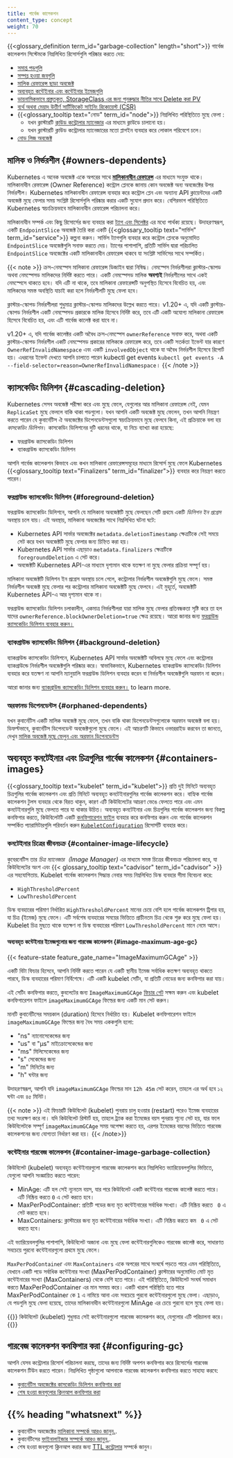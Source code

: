 ```yaml
---
title: গার্বেজ কালেকশন
content_type: concept
weight: 70
---
```


<!-- overview -->
{{<glossary_definition term_id="garbage-collection" length="short">}}
গার্বেজ কালেকশন সিস্টেমকে নিম্নলিখিত রিসোর্সগুলি পরিষ্কার করতে দেয়:

* [সমাপ্ত পডগুলি](/bn/docs/concepts/workloads/pods/pod-lifecycle/#pod-garbage-collection)
* [সম্পন্ন হওয়া জবগুলি](/bn/docs/concepts/workloads/controllers/ttlafterfinished/)
* [মালিক রেফারেন্স ছাড়া অবজেক্ট](#owners-dependents)
* [অব্যবহৃত কন্টেইনার এবং কন্টেইনার ইমেজগুলি](#containers-images)
* [ডায়নামিকভাবে প্রস্তুতকৃত, StorageClass এর জন্য পুনরুদ্ধার নীতির সাথে Delete করা PV](/bn/docs/concepts/storage/persistent-volumes/#delete)
* [ব্যর্থ অথবা মেয়াদ উত্তীর্ণ সার্টিফিকেট সাইনিং রিকোয়েস্ট (CSR)](/bn/docs/reference/access-authn-authz/certificate-signing-requests/#request-signing-process)
* {{<glossary_tooltip text="নোড" term_id="node">}} নিম্নলিখিত পরিস্থিতিতে মুছে ফেলা :
  * যখন ক্লাস্টারটি [ক্লাউড কন্ট্রোলার ম্যানেজার](/bn/docs/concepts/architecture/cloud-controller/) এর মাধ্যমে ক্লাউডে চালানো হয়।
  * যখন ক্লাস্টারটি ক্লাউড কন্ট্রোলার ম্যানেজারের মতো প্লাগইন ব্যবহার করে লোকাল পরিবেশে চলে।
* [নোড লিজ অবজেক্ট](/bn/docs/concepts/architecture/nodes/#heartbeats)

## মালিক ও নির্ভরশীল {#owners-dependents}

Kubernetes এ অনেক অবজেক্ট একে অপরের সাথে [**মালিকানাধীন রেফারেন্স**](/bn/docs/concepts/overview/working-with-objects/owners-dependents/) এর মাধ্যমে সংযুক্ত থাকে। মালিকানাধীন রেফারেন্স (Owner Reference) কন্ট্রোল প্লেনকে জানায় কোন অবজেক্ট অন্য অবজেক্টের উপর নির্ভরশীল। Kubernetes মালিকানাধীন রেফারেন্স ব্যবহার করে কন্ট্রোল প্লেন এবং অন্যান্য API ক্লায়েন্টদের একটি অবজেক্ট মুছে ফেলার সময় সংশ্লিষ্ট রিসোর্সগুলি পরিষ্কার করার একটি সুযোগ প্রদান করে। বেশিরভাগ পরিস্থিতিতে Kubernetes স্বয়ংক্রিয়ভাবে মালিকানাধীন রেফারেন্স পরিচালনা করে।

মালিকানাধীন সম্পর্ক এবং কিছু রিসোর্সের জন্য ব্যবহার করা [ট্যাগ এবং সিলেক্টর](/bn/docs/concepts/overview/working-with-objects/labels/) এর মধ্যে পার্থক্য রয়েছে। উদাহরণস্বরূপ, একটি `EndpointSlice` অবজেক্ট তৈরি করা একটি {{<glossary_tooltip text="সার্ভিস" term_id="service">}} কল্পনা করুন। সার্ভিস ট্যাগগুলি ব্যবহার করে কন্ট্রোল প্লেনকে অনুমোদিত `EndpointSlice` অবজেক্টগুলি সনাক্ত করতে দেয়। ট্যাগের পাশাপাশি, প্রতিটি সার্ভিস দ্বারা পরিচালিত `EndpointSlice` অবজেক্টের একটি মালিকানাধীন রেফারেন্স থাকবে যা সংশ্লিষ্ট সার্ভিসের সাথে সম্পর্কিত।

{{< note >}}
ক্রস-নেমস্পেস মালিকানা রেফারেন্স ডিজাইন দ্বারা নিষিদ্ধ। নেমস্পেস নির্ভরশীলরা ক্লাস্টার-স্কোপড অথবা নেমস্পেসড মালিকদের নির্দিষ্ট করতে পারে। একটি নেমস্পেসড মালিক **অবশ্যই** নির্ভরশীলের সাথে একই নেমস্পেসে থাকতে হবে। যদি এটি না থাকে, তবে মালিকানা রেফারেন্সটি অনুপস্থিত হিসেবে বিবেচিত হয়, এবং মালিকদের সমস্ত অবস্থিতি যাচাই করা হলে নির্ভরশীলটি মুছে ফেলা হবে। 

ক্লাস্টার-স্কোপড নির্ভরশীলরা শুধুমাত্র ক্লাস্টার-স্কোপড মালিকদের উল্লেখ করতে পারে। v1.20+ এ, যদি একটি ক্লাস্টার-স্কোপড নির্ভরশীল একটি নেমস্পেসড প্রকারকে মালিক হিসেবে নির্দিষ্ট করে, তবে এটি একটি অযোগ্য মালিকানা রেফারেন্স হিসেবে বিবেচিত হয়, এবং এটি গার্বেজ কালেক্ট করা যাবে না।

v1.20+ এ, যদি গার্বেজ কালেক্টর একটি অবৈধ ক্রস-নেমস্পেস `ownerReference` সনাক্ত করে, অথবা একটি ক্লাস্টার-স্কোপড নির্ভরশীল একটি নেমস্পেসড প্রকারের মালিককে রেফারেন্স করে, তবে একটি সতর্কতা ইভেন্ট যার কারণে `OwnerRefInvalidNamespace` এবং একটি `involvedObject` থাকে যা অবৈধ নির্ভরশীল হিসেবে রিপোর্ট হয়। এধরনের ইভেন্ট দেখতে আপনি চালাতে পারেন kubectl get events `kubectl get events -A --field-selector=reason=OwnerRefInvalidNamespace`।
{{< /note >}}

## ক্যাসকেডিং ডিলিশন {#cascading-deletion}

Kubernetes  সেসব অবজেক্ট পরীক্ষা করে এবং মুছে ফেলে, যেগুলোর আর মালিকানা রেফারেন্স নেই, যেমন `ReplicaSet` মুছে ফেললে বাকি থাকা পডগুলো। যখন আপনি একটি অবজেক্ট মুছে ফেলেন, তখন আপনি নিয়ন্ত্রণ করতে পারেন যে কুবার্নেটিস ঐ অবজেক্টের ডিপেনডেন্টসগুলো স্বয়ংক্রিয়ভাবে মুছে ফেলবে কিনা, এই প্রক্রিয়াকে বলা হয় *কাসকেডিং ডিলিশন*। কাসকেডিং ডিলিশনের দুটি ধরনের থাকে, যা নিচে ব্যাখ্যা করা হয়েছে:

* ফরগ্রাউন্ড ক্যাসকেডিং ডিলিশন
* ব্যাকগ্রাউন্ড ক্যাসকেডিং ডিলিশন

আপনি গার্বেজ কালেকশন কিভাবে এবং কখন মালিকানা রেফারেন্সসমূহের মাধ্যমে রিসোর্স মুছে ফেলে Kubernetes {{<glossary_tooltip text="Finalizers" term_id="finalizer">}} ব্যবহার করে নিয়ন্ত্রণ করতে পারেন।


### ফরগ্রাউন্ড ক্যাসকেডিং ডিলিশন {#foreground-deletion}

ফরগ্রাউন্ড ক্যাসকেডিং ডিলিশনে, আপনি যে মালিকানা অবজেক্টটি মুছে ফেলছেন সেটি প্রথমে একটি *ডিলিশন ইন প্রগ্রেস* অবস্থায় চলে যায়। এই অবস্থায়, মালিকানা অবজেক্টের সাথে নিম্নলিখিত ঘটনা ঘটে:

* Kubernetes API সার্ভার অবজেক্টের `metadata.deletionTimestamp` ক্ষেত্রটিকে সেই সময়ে সেট করে যখন অবজেক্টটি মুছে ফেলার জন্য চিহ্নিত করা হয়।
* Kubernetes API সার্ভার এছাড়াও `metadata.finalizers` ক্ষেত্রটিকে `foregroundDeletion` এ সেট করে।
* অবজেক্টটি Kubernetes API-এর মাধ্যমে দৃশ্যমান থাকে যতক্ষণ না মুছে ফেলার প্রক্রিয়া সম্পূর্ণ হয়।

মালিকানা অবজেক্টটি ডিলিশন ইন প্রগ্রেস অবস্থায় চলে গেলে, কন্ট্রোলার নির্ভরশীল অবজেক্টগুলি মুছে ফেলে। সমস্ত নির্ভরশীল অবজেক্ট মুছে ফেলার পর কন্ট্রোলার মালিকানা অবজেক্টটি মুছে ফেলবে। এই মুহূর্তে, অবজেক্টটি Kubernetes API-এ আর দৃশ্যমান থাকে না।

ফরগ্রাউন্ড ক্যাসকেডিং ডিলিশন চলাকালীন, একমাত্র নির্ভরশীলরা যারা মালিক মুছে ফেলার প্রতিবন্ধকতা সৃষ্টি করে তা হল যাদের `ownerReference.blockOwnerDeletion=true` ক্ষেত্র রয়েছে। আরো জানার জন্য [ফরগ্রাউন্ড ক্যাসকেডিং ডিলিশন ব্যবহার করুন।](/bn/docs/tasks/administer-cluster/use-cascading-deletion/#use-foreground-cascading-deletion)

### ব্যাকগ্রাউন্ড ক্যাসকেডিং ডিলিশন {#background-deletion}

ব্যাকগ্রাউন্ড ক্যাসকেডিং ডিলিশনে, Kubernetes API সার্ভার অবজেক্টটি অবিলম্বে মুছে ফেলে এবং কন্ট্রোলার ব্যাকগ্রাউন্ডে নির্ভরশীল অবজেক্টগুলি পরিষ্কার করে। স্বাভাবিকভাবে, Kubernetes ব্যাকগ্রাউন্ড ক্যাসকেডিং ডিলিশন ব্যবহার করে যতক্ষণ না আপনি ম্যানুয়ালি ফরগ্রাউন্ড ডিলিশন ব্যবহার করেন বা নির্ভরশীল অবজেক্টগুলি অরফান না করেন।

আরো জানার জন্য [ব্যাকগ্রাউন্ড ক্যাসকেডিং ডিলিশন ব্যবহার করুন।](/bn/docs/tasks/administer-cluster/use-cascading-deletion/#use-background-cascading-deletion)
to learn more.

### অরফানড ডিপেনডেন্টস  {#orphaned-dependents}

যখন কুবার্নেটিস একটি মালিক অবজেক্ট মুছে ফেলে, তখন বাকি থাকা ডিপেনডেন্টসগুলোকে অরফান অবজেক্ট বলা হয়। ডিফল্টভাবে, কুবার্নেটিস ডিপেনডেন্ট অবজেক্টগুলো মুছে ফেলে। এই আচরণটি কিভাবে ওভাররাইড করবেন তা জানতে, দেখুন [মালিক অবজেক্ট মুছে ফেলুন এবং অরফান ডিপেনডেন্টস](/bn/docs/tasks/administer-cluster/use-cascading-deletion/#set-orphan-deletion-policy)

## অব্যবহৃত কনটেইনার এবং চিত্রগুলির গার্বেজ কালেকশন {#containers-images}

{{<glossary_tooltip text="kubelet" term_id="kubelet">}} প্রতি দুই মিনিটে অব্যবহৃত চিত্রগুলির গার্বেজ কালেকশন এবং প্রতি মিনিটে অব্যবহৃত কনটেইনারগুলির গার্বেজ কালেকশন করে। বাহ্যিক গার্বেজ কালেকশন টুলস ব্যবহার থেকে বিরত থাকুন, কারণ এটি কিউবিলেটের আচরণ ভেঙে ফেলতে পারে এবং এমন কনটেইনারগুলি মুছে ফেলতে পারে যা থাকার উচিত।
অব্যবহৃত কনটেইনার এবং চিত্রগুলির গার্বেজ কালেকশন জন্য বিকল্প কনফিগার করতে, কিউবিলেটটি একটি [কনফিগারেশন ফাইল](/bn/docs/tasks/administer-cluster/kubelet-config-file/) ব্যবহার করে কনফিগার করুন এবং গার্বেজ কালেকশন সম্পর্কিত প্যারামিটারগুলি পরিবর্তন করুন [`KubeletConfiguration`](/bn/docs/reference/config-api/kubelet-config.v1beta1/)
রিসোর্সটি ব্যবহার করে।

### কনটেইনার চিত্রের জীবনচক্র {#container-image-lifecycle}

কুবেরনেটিস তার *চিত্র ম্যানেজার（Image Manager)* এর মাধ্যমে সমস্ত চিত্রের জীবনচক্র পরিচালনা করে, যা কিউবিলেটের অংশ এবং {{< glossary_tooltip text="cadvisor" term_id="cadvisor" >}}এর সহযোগিতায়. Kubelet
গার্বেজ কালেকশন সিদ্ধান্ত নেবার সময় নিম্নলিখিত ডিস্ক ব্যবহার সীমা বিবেচনা করে:

* `HighThresholdPercent`
* `LowThresholdPercent`

ডিস্ক ব্যবহারের পরিমাণ নির্ধারিত `HighThresholdPercent` মানের চেয়ে বেশি হলে গার্বেজ কালেকশন ট্রিগার হয়, যা চিত্র (ইমেজ) মুছে ফেলে। এটি সর্বশেষ ব্যবহারের সময়ের ভিত্তিতে প্রাচীনতম চিত্র থেকে শুরু করে মুছে ফেলা হয়। Kubelet চিত্র মুছতে থাকে যতক্ষণ না ডিস্ক ব্যবহারের পরিমাণ `LowThresholdPercent` মানে নেমে আসে।

#### অব্যবহৃত কন্টেইনার ইমেজগুলোর জন্য গারবেজ কালেকশন {#image-maximum-age-gc}

{{< feature-state feature_gate_name="ImageMaximumGCAge" >}}

একটি বিটা ফিচার হিসেবে, আপনি নির্দিষ্ট করতে পারেন যে একটি স্থানীয় ইমেজ সর্বাধিক কতক্ষণ অব্যবহৃত থাকতে পারবে, ডিস্ক ব্যবহারের পরিমাণ নির্বিশেষে। এটি একটি  kubelet সেটিং, যা প্রতিটি নোডের জন্য কনফিগার করা যায়।

এই সেটিং কনফিগার করতে, কুবলেটের জন্য `ImageMaximumGCAge`
[ফিচার গেট](/bn/docs/reference/command-line-tools-reference/feature-gates/) সক্ষম করুন এবং kubelet কনফিগারেশন ফাইলে `imageMaximumGCAge` ফিল্ডের জন্য একটি মান সেট করুন।

মানটি কুবার্নেটিসের সময়কাল (duration) হিসেবে নির্ধারিত হয়। Kubelet কনফিগারেশন ফাইলে `imageMaximumGCAge` ফিল্ডের জন্য বৈধ সময় এককগুলি হলো:

- "ns" ন্যানোসেকেন্ডের জন্য
- "us" বা "µs" মাইক্রোসেকেন্ডের জন্য
- "ms" মিলিসেকেন্ডের জন্য
- "s" সেকেন্ডের জন্য
- "m" মিনিটের জন্য
- "h" ঘন্টার জন্য

উদাহরণস্বরূপ, আপনি যদি `imageMaximumGCAge` ফিল্ডের মান `12h 45m` সেট করেন, তাহলে এর অর্থ হবে ১২ ঘন্টা এবং ৪৫ মিনিট।

{{< note >}}
এই ফিচারটি কিউবিলেট (kubelet) পুনরায় চালু হওয়ার (restart) পরেও ইমেজ ব্যবহারের তথ্য সংরক্ষণ করে না। যদি কিউবিলেট রিস্টার্ট হয়, তাহলে ট্র্যাক করা ইমেজের বয়স পুনরায় শূন্যে সেট হয়, যার ফলে কিউবিলেটকে সম্পূর্ণ `imageMaximumGCAge` সময় অপেক্ষা করতে হয়, এরপর ইমেজের বয়সের ভিত্তিতে গারবেজ কালেকশনের জন্য যোগ্যতা নির্ধারণ করা হয়।
{{< /note>}}

### কন্টেইনার গারবেজ কালেকশন {#container-image-garbage-collection}

কিউবিলেট (kubelet) অব্যবহৃত কন্টেইনারগুলো গারবেজ কালেকশন করে নিম্নলিখিত ভ্যারিয়েবলগুলির ভিত্তিতে, যেগুলো আপনি সংজ্ঞায়িত করতে পারেন:

* MinAge: এটি হল সেই ন্যূনতম বয়স, যার পরে কিউবিলেট একটি কন্টেইনার গারবেজ কালেক্ট করতে পারে। এটি নিষ্ক্রিয় করতে `0` এ সেট করতে হবে।
* MaxPerPodContainer: প্রতিটি পডের জন্য মৃত কন্টেইনারের সর্বাধিক সংখ্যা। এটি নিষ্ক্রিয় করতে  ` 0` এ সেট করতে হবে।
* MaxContainers: ক্লাস্টারের জন্য মৃত কন্টেইনারের সর্বাধিক সংখ্যা। এটি নিষ্ক্রিয় করতে কম ` 0` এ সেট করতে হবে।

এই ভ্যারিয়েবলগুলির পাশাপাশি, কিউবিলেট অজানা এবং মুছে ফেলা কন্টেইনারগুলিকেও গারবেজ কালেক্ট করে, সাধারণত সবচেয়ে পুরনো কন্টেইনারগুলো প্রথমে মুছে ফেলে।

`MaxPerPodContaine`r এবং `MaxContainers` একে অপরের সাথে সংঘর্ষে পড়তে পারে এমন পরিস্থিতিতে, যেখানে একটি পডে সর্বাধিক কন্টেইনার সংখ্যা (MaxPerPodContainer) ক্লাস্টারের অনুমোদিত মোট মৃত কন্টেইনারের সংখ্যা (MaxContainers) থেকে বেশি হতে পারে। এই পরিস্থিতিতে, কিউবিলেট সংঘর্ষ সমাধান করতে MaxPerPodContainer এর মান সমন্বয় করে। একটি খারাপ পরিস্থিতি হতে পারে MaxPerPodContainer কে `1` এ নামিয়ে আনা এবং সবচেয়ে পুরনো কন্টেইনারগুলো মুছে ফেলা। এছাড়াও, যে পডগুলি মুছে ফেলা হয়েছে, তাদের মালিকানাধীন কন্টেইনারগুলো MinAge এর চেয়ে পুরনো হলে মুছে ফেলা হয়।

{{<note>}}
কিউবিলেট (kubelet) শুধুমাত্র সেই কন্টেইনারগুলো গারবেজ কালেকশন করে, যেগুলোর এটি পরিচালনা করে।
{{</note>}}

## গারবেজ কালেকশন কনফিগার করা {#configuring-gc}

আপনি যেসব কন্ট্রোলার রিসোর্স পরিচালনা করছে, তাদের জন্য নির্দিষ্ট অপশন কনফিগার করে রিসোর্সের গারবেজ কালেকশন টিউন করতে পারেন। নিম্নলিখিত পৃষ্ঠাগুলো আপনাকে গারবেজ কালেকশন কনফিগার করতে সাহায্য করবে:

* [কুবার্নেটিস অবজেক্টের কাসকেডিং ডিলিশন কনফিগার করা](/bn/docs/tasks/administer-cluster/use-cascading-deletion/)
* [শেষ হওয়া জবগুলোর ক্লিনআপ কনফিগার করা](/bn/docs/concepts/workloads/controllers/ttlafterfinished/)
  
## {{% heading "whatsnext" %}}

* কুবার্নেটিস অবজেক্টের [মালিকানা সম্পর্কে আরও জানুন.](/bn/docs/concepts/overview/working-with-objects/owners-dependents/).
* কুবার্নেটিসের [ফাইনালাইজার সম্পর্কে আরও জানুন.](/bn/docs/concepts/overview/working-with-objects/finalizers/).
* শেষ হওয়া জবগুলো ক্লিনআপ করার জন্য [TTL কন্ট্রোলার](/bn/docs/concepts/workloads/controllers/ttlafterfinished/) সম্পর্কে জানুন।
